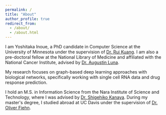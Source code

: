 ```yaml
---
permalink: /
title: "About"
author_profile: true
redirect_from: 
  - /about/
  - /about.html
---
```


I am Yoshitaka Inoue, a PhD candidate in Computer Science at the University of Minnesota under the supervision of [Dr. Rui Kuang](https://cse.umn.edu/cs/rui-kuang). I am also a pre-doctoral fellow at the National Library of Medicine and affiliated with the National Cancer Institute, advised by [Dr. Augustin Luna](https://www.nlm.nih.gov/research/researchstaff/LunaAugustin.html).

My research focuses on graph-based deep learning approaches with biological networks, specifically working with single cell RNA data and drug response prediction.

I hold an M.S. in Information Science from the Nara Institute of Science and Technology, where I was advised by [Dr. Shigehiko Kanaya](https://isw3.naist.jp/Research/ai-csb-en.html).  During my master's degree, I studied abroad at UC Davis under the supervision of [Dr. Oliver Fiehn](https://fiehnlab.ucdavis.edu/staff/fiehn).